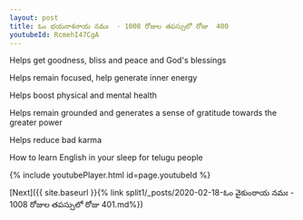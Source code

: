 ```yaml
---
layout: post
title: ఓం భయనాశనాయ నమః  - 1008 రోజుల తపస్సులో రోజు  400
youtubeId: RcmehI47CgA
---
```

 
 
Helps get goodness, bliss and peace and God's blessings
 
Helps remain focused, help generate inner energy 
 
Helps boost physical and mental health 
 
Helps remain grounded and generates a sense of gratitude towards the greater power 
 
Helps reduce bad karma
 
How to learn English in your sleep for telugu people
 
 
 
 


{% include youtubePlayer.html id=page.youtubeId %}
 
[Next]({{ site.baseurl }}{% link split1/_posts/2020-02-18-ఓం వైకుంఠాయ నమః  - 1008 రోజుల తపస్సులో రోజు  401.md%})
 
